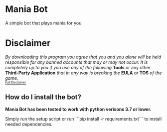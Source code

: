 # Mania Bot
A simple bot that plays mania for you

# Disclaimer 
*By downloading this program you agree that you and you alone will be held responsible for any banned accounts that may or may not occur. It is completely up to you if you use any of the following* **Tools** or any other **Third-Party Application** *that in any way is breaking the* **EULA** or **TOS** *of the game.*       
<a href="https://github.com/assassinsorrow/Mania-Bot/blob/master/DISCLAIMER.md"><sub><sup>Full Disclaimer</sup></sub></a>


## How do I install the bot?
<p><strong>Mania Bot has been tested to work with python verisons 3.7 or lower.</strong><p>
<p>Simply run the setup script or run ```pip install -r requirements.txt``` to install needed dependencies.<p>
